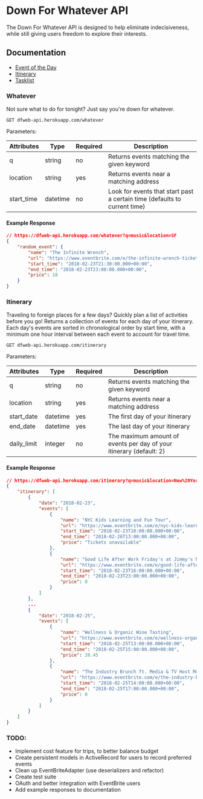 # Down For Whatever API

The Down For Whatever API is designed to help eliminate indecisiveness, while still giving users freedom to explore their interests.

## Documentation

* [Event of the Day](#whatever)
* [Itinerary](#itinerary)
* [Tasklist](#todo)

### Whatever

Not sure what to do for tonight? Just say you're down for whatever.
```
GET dfweb-api.herokuapp.com/whatever
```

Parameters:

|  Attributes   |  Type   |  Required  |  Description                                 |
|---------------|---------|------------|----------------------------------------------|
|  q            | string  |    no      |  Returns events matching the given keyword   |
|  location     | string  |    yes     |  Returns events near a matching address      |
|  start_time   | datetime|    no      |  Look for events that start past a certain time (defaults to current time) |

#### Example Response 

```json
// https://dfweb-api.herokuapp.com/whatever?q=music&location=SF
{
    "random_event": {
        "name": "The Infinite Wrench",
        "url": "https://www.eventbrite.com/e/the-infinite-wrench-tickets-42717662679?aff=ebapi",
        "start_time": "2018-02-23T21:30:00.000+00:00",
        "end_time": "2018-02-23T23:00:00.000+00:00",
        "price": 18
    }
}
```
### Itinerary

Traveling to foreign places for a few days? Quickly plan a list of activities before you go! Returns a collection of events for each day of your itinerary. Each day's events are sorted in chronological order by start time, with a minimum one hour interval between each event to account for travel time.
```
GET dfweb-api.herokuapp.com/itinerary
```
Parameters:

|  Attributes   |  Type   |  Required  |  Description                                 |
|---------------|---------|------------|----------------------------------------------|
|    q          | string  |    no      |  Returns events matching the given keyword   |
|  location     | string  |    yes     |  Returns events near a matching address      |
|  start_date   | datetime|    yes      |  The first day of your itinerary |
| end_date |  datetime | yes | The last day of your itinerary |
| daily_limit | integer | no | The maximum amount of events per day of your itinerary (default: 2) |

#### Example Response

```json
// https://dfweb-api.herokuapp.com/itinerary?q=music&location=New%20York&start_date=2018-02-23T04:54:26&end_date=2018-02-25T04:54:26
{
    "itinerary": [
        {
            "date": "2018-02-23",
            "events": [
                {
                    "name": "NYC Kids Learning and Fun Tour",
                    "url": "https://www.eventbrite.com/e/nyc-kids-learning-and-fun-tour-tickets-39797278732?aff=ebapi",
                    "start_time": "2018-02-23T10:00:00.000+00:00",
                    "end_time": "2018-02-26T13:00:00.000+00:00",
                    "price": "Tickets unavailable"
                },
                {
                    "name": "Good Life After Work Friday's at Jimmy's NYC",
                    "url": "https://www.eventbrite.com/e/good-life-after-work-fridays-at-jimmys-nyc-tickets-42261402994?aff=ebapi",
                    "start_time": "2018-02-23T16:00:00.000+00:00",
                    "end_time": "2018-02-23T23:00:00.000+00:00",
                    "price": 0
                }
            ]
        },
        ...
        {
            "date": "2018-02-25",
            "events": [
                {
                    "name": "Wellness & Organic Wine Tasting",
                    "url": "https://www.eventbrite.com/e/wellness-organic-wine-tasting-tickets-42969148881?aff=ebapi",
                    "start_time": "2018-02-25T13:00:00.000+00:00",
                    "end_time": "2018-02-25T15:00:00.000+00:00",
                    "price": 28.45
                },
                {
                    "name": "The Industry Brunch ft. Media & TV Host Mouse Jones",
                    "url": "https://www.eventbrite.com/e/the-industry-brunch-ft-media-tv-host-mouse-jones-tickets-42586890536?aff=ebapi",
                    "start_time": "2018-02-25T14:00:00.000+00:00",
                    "end_time": "2018-02-25T17:00:00.000+00:00",
                    "price": 0
                }
            ]
        }
    ]
}
```


### TODO:

- Implement cost feature for trips, to better balance budget
- Create persistent models in ActiveRecord for users to record preferred events
- Clean up EventBriteAdapter (use deserializers and refactor)
- Create test suite
- OAuth and better integration with EventBrite users
- Add example responses to documentation 
